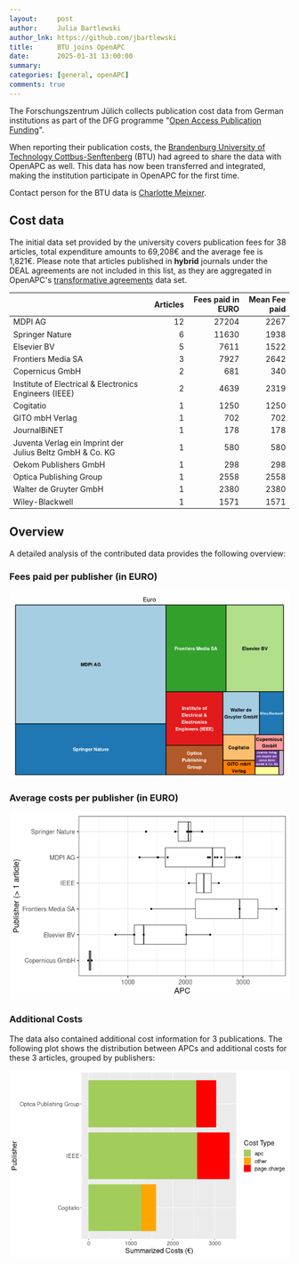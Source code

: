 ```yaml
---
layout:     post
author:     Julia Bartlewski
author_lnk: https://github.com/jbartlewski
title:      BTU joins OpenAPC
date:       2025-01-31 13:00:00
summary:    
categories: [general, openAPC]
comments: true
---
```





The Forschungszentrum Jülich collects publication cost data from German institutions as part of the DFG programme "[Open Access Publication Funding](https://www.fz-juelich.de/en/zb/open-science/open-access/monitoring-dfg-oa-publication-funding)".

When reporting their publication costs, the [Brandenburg University of Technology Cottbus-Senftenberg](https://www.b-tu.de/en/) (BTU)  had agreed to share the data with OpenAPC as well. This data has now been transferred and integrated, making the institution participate in OpenAPC for the first time.

Contact person for the BTU data is [Charlotte Meixner](mailto:openaccess@lists.b-tu.de).

## Cost data



The initial data set provided by the university covers publication fees for 38 articles, total expenditure amounts to 69,208€ and the average fee is 1,821€. Please note that articles published in **hybrid** journals under the DEAL agreements are not included in this list, as they are aggregated in OpenAPC's [transformative agreements](https://github.com/OpenAPC/openapc-de/tree/master/data/transformative_agreements) data set.



|                                                          | Articles| Fees paid in EURO| Mean Fee paid|
|:---------------------------------------------------------|--------:|-----------------:|-------------:|
|MDPI AG                                                   |       12|             27204|          2267|
|Springer Nature                                           |        6|             11630|          1938|
|Elsevier BV                                               |        5|              7611|          1522|
|Frontiers Media SA                                        |        3|              7927|          2642|
|Copernicus GmbH                                           |        2|               681|           340|
|Institute of Electrical & Electronics Engineers (IEEE)    |        2|              4639|          2319|
|Cogitatio                                                 |        1|              1250|          1250|
|GITO mbH Verlag                                           |        1|               702|           702|
|JournalBiNET                                              |        1|               178|           178|
|Juventa Verlag ein Imprint der Julius Beltz GmbH & Co. KG |        1|               580|           580|
|Oekom Publishers GmbH                                     |        1|               298|           298|
|Optica Publishing Group                                   |        1|              2558|          2558|
|Walter de Gruyter GmbH                                    |        1|              2380|          2380|
|Wiley-Blackwell                                           |        1|              1571|          1571|




## Overview

A detailed analysis of the contributed data provides the following overview:

### Fees paid per publisher (in EURO)

![plot of chunk tree_btu_2025_02_05_full](/figure/tree_btu_2025_02_05_full-1.png)

###  Average costs per publisher (in EURO)

![plot of chunk box_btu_2025_02_05_publisher_full](/figure/box_btu_2025_02_05_publisher_full-1.png)

### Additional Costs



The data also contained additional cost information for 3 publications. The following plot shows the distribution between APCs and additional costs for these 3 articles, grouped by publishers:


![plot of chunk additional_costs_btu_2025_02_05_full](/figure/additional_costs_btu_2025_02_05_full-1.png)
